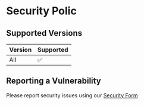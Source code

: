 # Security Polic

## Supported Versions

| Version | Supported          |
| ------- | ------------------ |
| All  | :white_check_mark: |


## Reporting a Vulnerability

Please report security issues using our [Security Form](https://intelops.ai/opensource-security-reporting-form/)
